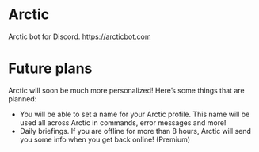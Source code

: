 # Arctic
Arctic bot for Discord. https://arcticbot.com

# Future plans
Arctic will soon be much more personalized! Here’s some things that are planned:
- You will be able to set a name for your Arctic profile. This name will be used all across Arctic in commands, error messages and more!
- Daily briefings. If you are offline for more than 8 hours, Arctic will send you some info when you get back online! (Premium)
